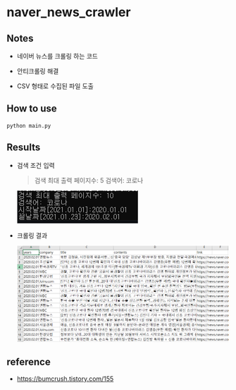 # naver_news_crawler

## Notes
- 네이버 뉴스를 크롤링 하는 코드

- 안티크롤링 해결

- CSV 형태로 수집된 파일 도출
## How to use
~~~
python main.py
~~~
## Results
- 검색 조건 입력
  > 검색 최대 출력 페이지수: 5
  > 검색어: 코로나

  ![ex_screenshot](./img/use.PNG)
  
- 크롤링 결과

  ![ex_screenshot](./img/csv.PNG)
  
## reference
- https://bumcrush.tistory.com/155
